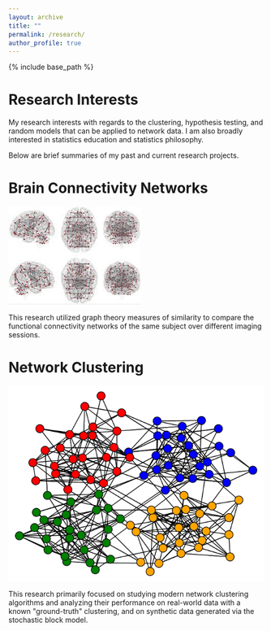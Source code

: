 ```yaml
---
layout: archive
title: ""
permalink: /research/
author_profile: true
---
```


{% include base_path %}

Research Interests
=====

My research interests with regards to the clustering, hypothesis testing, and random models that can be applied to network data. I am also broadly interested in statistics education and statistics philosophy.

Below are brief summaries of my past and current research projects.

Brain Connectivity Networks
=====

![](fc2.jpg)

This research utilized graph theory measures of similarity to compare the functional connectivity networks of the same subject over different imaging sessions. 

Network Clustering
=====

![](pic3.PNG)

This research primarily focused on studying modern network clustering algorithms and analyzing their performance on real-world data with a known "ground-truth" clustering, and on synthetic data generated via the stochastic block model.
